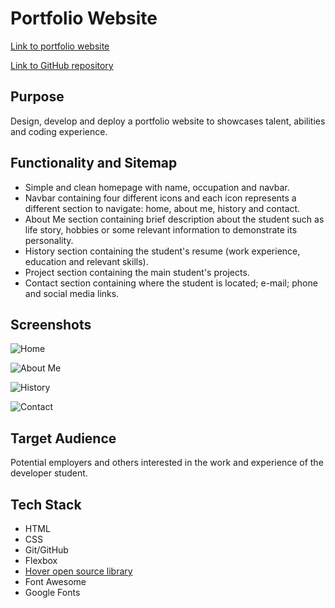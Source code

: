 # Portfolio Website

[Link to portfolio website](https://jessicaribeiroalves.github.io/portfolio-website/)

[Link to GitHub repository](https://github.com/jessicaribeiroalves/portfolio-website)

## Purpose

Design, develop and deploy a portfolio website to showcases talent, abilities and coding experience.

## Functionality and Sitemap

- Simple and clean homepage with name, occupation and navbar.
- Navbar containing four different icons and each icon represents a different section to navigate: home, about me, history and contact.
- About Me section containing brief description about the student such as life story, hobbies or some relevant information to demonstrate its personality.
- History section containing the student's resume (work experience, education and relevant skills).
- Project section containing the main student's projects.
- Contact section containing where the student is located; e-mail; phone and social media links.

## Screenshots

![Home](https://github.com/jessicaribeiroalves/portfolio-website/blob/master/docs/images/home_screenshot.png)


![About Me](https://github.com/jessicaribeiroalves/portfolio-website/blob/master/docs/images/aboutme_screenshot.png)


![History](https://github.com/jessicaribeiroalves/portfolio-website/blob/master/docs/images/history_screenshot.png)


![Contact](https://github.com/jessicaribeiroalves/portfolio-website/blob/master/docs/images/contact_screenshot.png)

## Target Audience

Potential employers and others interested in the work and experience of the developer student.

## Tech Stack

- HTML
- CSS
- Git/GitHub
- Flexbox
- [Hover open source library](http://ianlunn.github.io/Hover/#effects)
- Font Awesome
- Google Fonts
